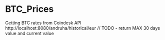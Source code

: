 # BTC_Prices
Getting BTC rates from Coindesk API http://localhost:8080/andruha/historical/eur
// TODO - return MAX 30 days value and current value

